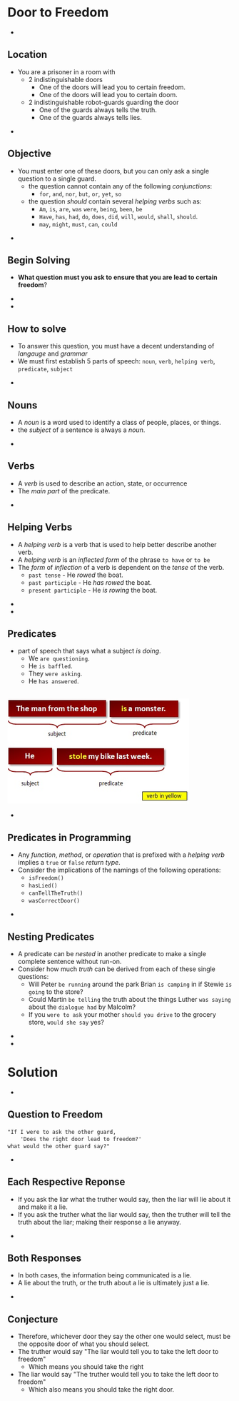 # Door to Freedom



-
## Location
* You are a prisoner in a room with
    * 2 indistinguishable doors
        * One of the doors will lead you to certain freedom.
        * One of the doors will lead you to certain doom.
    * 2 indistinguishable robot-guards guarding the door
        * One of the guards always tells the truth.
        * One of the guards always tells lies.






-
## Objective
* You must enter one of these doors, but you can only ask a single question to a single guard.
    * the question cannot contain any of the following _conjunctions_:
        * `for`, `and`, `nor`, `but`, `or`, `yet`, `so`
    * the question _should_ contain several _helping verbs_ such as:
        * `Am`, `is`, `are`, `was` `were`, `being`, `been`, `be`
        * `Have`, `has`, `had`, `do`, `does`, `did`, `will`, `would`, `shall`, `should`.
        * `may`, `might`, `must`, `can`, `could`


-
## Begin Solving
* **What question must you ask to ensure that you are lead to certain freedom**?






-
-
## How to solve
* To answer this question, you must have a decent understanding of _langauge_ and _grammar_
* We must first establish 5 parts of speech: `noun`, `verb`, `helping verb`, `predicate`, `subject`


-
## Nouns
* A _noun_ is a word used to identify a class of people, places, or things.
* the _subject_ of a sentence is always a _noun_.



-
## Verbs
* A _verb_ is used to describe an action, state, or occurrence
* The _main part_ of the predicate.


-
## Helping Verbs
* A _helping verb_ is a verb that is used to help better describe another verb.
* A _helping verb_ is an _inflected form_ of the phrase `to have` or `to be`
* The _form_ of _inflection_ of a verb is dependent on the _tense_ of the verb.
    * `past tense` - He _rowed_ the boat.
    * `past participle` - He _has rowed_ the boat.
    * `present participle` -  He _is rowing_ the boat.





-
-
## Predicates
* part of speech that says what a subject _is doing_.
    * We `are questioning`.
    * He `is baffled`.
    * They `were asking`.
    * He `has answered`.
<br>
<img src="./subject-predicate.jpg">



-
## Predicates in Programming
* Any _function_, _method_, or _operation_ that is prefixed with a _helping verb_ implies a `true` or `false` _return type_.
* Consider the implications of the namings of the following operations:
    * `isFreedom()`
    * `hasLied()`
    * `canTellTheTruth()`
    * `wasCorrectDoor()`





-
## Nesting Predicates
* A predicate can be _nested_ in another predicate to make a single complete sentence without run-on.
* Consider how much _truth_ can be derived from each of these single questions:
    * Will Peter `be running` around the park Brian `is camping` in if Stewie `is going` to the store?
    * Could Martin `be telling` the truth about the things Luther `was saying` about the `dialogue had` by Malcolm?
    * If you `were to ask` your mother `should you drive` to the grocery store, `would she say` yes?













-
-
# Solution


-
## Question to Freedom

```
"If I were to ask the other guard,
    'Does the right door lead to freedom?'
what would the other guard say?"
```



-
## Each Respective Reponse
* If you ask the liar what the truther would say, then the liar will lie about it and make it a lie.
* If you ask the truther what the liar would say, then the truther will tell the truth about the liar; making their response a lie anyway.




-
## Both Responses
* In both cases, the information being communicated is a lie.
* A lie about the truth, or the truth about a lie is ultimately just a lie.





-
## Conjecture
* Therefore, whichever door they say the other one would select, must be the opposite door of what you should select.
* The truther would say "The liar would tell you to take the left door to freedom"
    * Which means you should take the right
* The liar would say "The truther would tell you to take the left door to freedom"
    * Which also means you should take the right door.